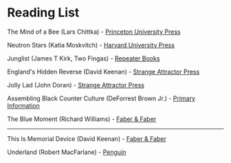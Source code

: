 # Reading List

The Mind of a Bee (Lars Chittka) -
[Princeton University Press](https://press.princeton.edu/books/paperback/9780691253893/the-mind-of-a-bee)

Neutron Stars (Katia Moskvitch) -
[Harvard University Press](https://www.hup.harvard.edu/books/9780674919358)

Junglist (James T Kirk, Two Fingas) -
[Repeater Books](https://repeaterbooks.com/product/junglist/)

England's Hidden Reverse (David Keenan) -
[Strange Attractor Press](https://strangeattractor.co.uk/shoppe/englands-hidden-reverse-new-edition/)

Jolly Lad (John Doran) -
[Strange Attractor Press](https://strangeattractor.co.uk/shoppe/jolly-lad/)

Assembling Black Counter Culture (DeForrest Brown Jr.) -
[Primary Information](https://primaryinformation.org/product/assembling-a-black-counter-culture/)

The Blue Moment (Richard Williams) -
[Faber & Faber](https://www.faber.co.uk/product/9780571261178-the-blue-moment/)

---

This Is Memorial Device (David Keenan) -
[Faber & Faber](https://www.faber.co.uk/product/9780571330850-this-is-memorial-device/)

Underland (Robert MacFarlane) -
[Penguin](https://www.penguin.co.uk/books/56082/underland-by-macfarlane-robert/9780141030579)
